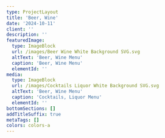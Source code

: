 ```yaml
---
type: ProjectLayout
title: 'Beer, Wine'
date: '2024-10-11'
client: ''
description: ''
featuredImage:
  type: ImageBlock
  url: /images/Beer Wine White Background SVG.svg
  altText: 'Beer, Wine Menu'
  caption: 'Beer, Wine Menu'
  elementId: ''
media:
  type: ImageBlock
  url: /images/Cocktails Liquor White Background SVG.svg
  altText: 'Beer, Wine Menu'
  caption: 'Cocktails, Liquor Menu'
  elementId: ''
bottomSections: []
addTitleSuffix: true
metaTags: []
colors: colors-a
---
```

